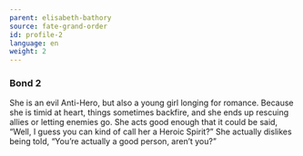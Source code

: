 ```yaml
---
parent: elisabeth-bathory
source: fate-grand-order
id: profile-2
language: en
weight: 2
---
```


### Bond 2

She is an evil Anti-Hero, but also a young girl longing for romance.
Because she is timid at heart, things sometimes backfire, and she ends up rescuing allies or letting enemies go.
She acts good enough that it could be said, “Well, I guess you can kind of call her a Heroic Spirit?”
She actually dislikes being told, “You’re actually a good person, aren’t you?”
